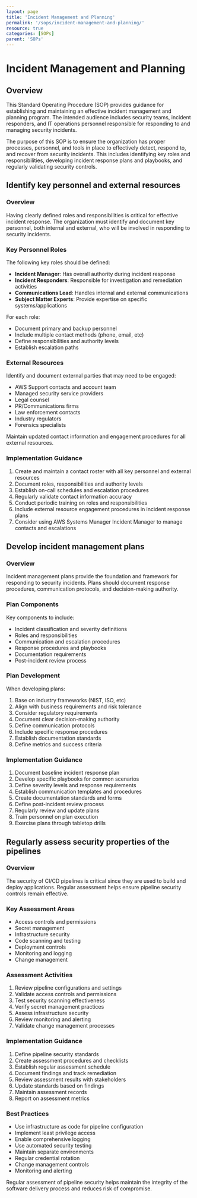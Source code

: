```yaml
---
layout: page
title: 'Incident Management and Planning'
permalink: '/sops/incident-management-and-planning/'
resource: true
categories: [SOPs]
parent: 'SOPs'
---
```


#  Incident Management and Planning

## Overview

This Standard Operating Procedure (SOP) provides guidance for establishing and maintaining an effective incident management and planning program. The intended audience includes security teams, incident responders, and IT operations personnel responsible for responding to and managing security incidents.

The purpose of this SOP is to ensure the organization has proper processes, personnel, and tools in place to effectively detect, respond to, and recover from security incidents. This includes identifying key roles and responsibilities, developing incident response plans and playbooks, and regularly validating security controls.

## Identify key personnel and external resources

### Overview
Having clearly defined roles and responsibilities is critical for effective incident response. The organization must identify and document key personnel, both internal and external, who will be involved in responding to security incidents.

### Key Personnel Roles

The following key roles should be defined:

- **Incident Manager**: Has overall authority during incident response
- **Incident Responders**: Responsible for investigation and remediation activities
- **Communications Lead**: Handles internal and external communications
- **Subject Matter Experts**: Provide expertise on specific systems/applications

For each role:
- Document primary and backup personnel
- Include multiple contact methods (phone, email, etc)
- Define responsibilities and authority levels
- Establish escalation paths

### External Resources

Identify and document external parties that may need to be engaged:

- AWS Support contacts and account team
- Managed security service providers
- Legal counsel
- PR/Communications firms
- Law enforcement contacts
- Industry regulators
- Forensics specialists

Maintain updated contact information and engagement procedures for all external resources.

### Implementation Guidance

1. Create and maintain a contact roster with all key personnel and external resources
2. Document roles, responsibilities and authority levels
3. Establish on-call schedules and escalation procedures
4. Regularly validate contact information accuracy
5. Conduct periodic training on roles and responsibilities
6. Include external resource engagement procedures in incident response plans
7. Consider using AWS Systems Manager Incident Manager to manage contacts and escalations

## Develop incident management plans

### Overview
Incident management plans provide the foundation and framework for responding to security incidents. Plans should document response procedures, communication protocols, and decision-making authority.

### Plan Components

Key components to include:

- Incident classification and severity definitions
- Roles and responsibilities 
- Communication and escalation procedures
- Response procedures and playbooks
- Documentation requirements
- Post-incident review process

### Plan Development

When developing plans:

1. Base on industry frameworks (NIST, ISO, etc)
2. Align with business requirements and risk tolerance
3. Consider regulatory requirements
4. Document clear decision-making authority
5. Define communication protocols
6. Include specific response procedures
7. Establish documentation standards
8. Define metrics and success criteria

### Implementation Guidance

1. Document baseline incident response plan
2. Develop specific playbooks for common scenarios
3. Define severity levels and response requirements
4. Establish communication templates and procedures
5. Create documentation standards and forms
6. Define post-incident review process
7. Regularly review and update plans
8. Train personnel on plan execution
9. Exercise plans through tabletop drills

## Regularly assess security properties of the pipelines

### Overview
The security of CI/CD pipelines is critical since they are used to build and deploy applications. Regular assessment helps ensure pipeline security controls remain effective.

### Key Assessment Areas

- Access controls and permissions
- Secret management
- Infrastructure security
- Code scanning and testing
- Deployment controls
- Monitoring and logging
- Change management

### Assessment Activities

1. Review pipeline configurations and settings
2. Validate access controls and permissions
3. Test security scanning effectiveness
4. Verify secret management practices
5. Assess infrastructure security
6. Review monitoring and alerting
7. Validate change management processes

### Implementation Guidance

1. Define pipeline security standards
2. Create assessment procedures and checklists
3. Establish regular assessment schedule
4. Document findings and track remediation
5. Review assessment results with stakeholders
6. Update standards based on findings
7. Maintain assessment records
8. Report on assessment metrics

### Best Practices

- Use infrastructure as code for pipeline configuration
- Implement least privilege access
- Enable comprehensive logging
- Use automated security testing
- Maintain separate environments
- Regular credential rotation
- Change management controls
- Monitoring and alerting

Regular assessment of pipeline security helps maintain the integrity of the software delivery process and reduces risk of compromise.
